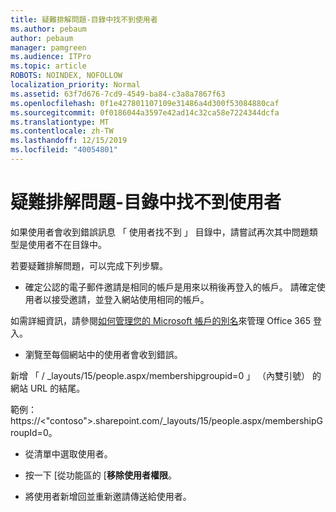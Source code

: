 ```yaml
---
title: 疑難排解問題-目錄中找不到使用者
ms.author: pebaum
author: pebaum
manager: pamgreen
ms.audience: ITPro
ms.topic: article
ROBOTS: NOINDEX, NOFOLLOW
localization_priority: Normal
ms.assetid: 63f7d676-7cd9-4549-ba84-c3a8a7867f63
ms.openlocfilehash: 0f1e427801107109e31486a4d300f53084880caf
ms.sourcegitcommit: 0f0186044a3597e42ad14c32ca58e7224344dcfa
ms.translationtype: MT
ms.contentlocale: zh-TW
ms.lasthandoff: 12/15/2019
ms.locfileid: "40054801"
---
```

# <a name="troubleshoot-issue---user-not-found-in-directory"></a>疑難排解問題-目錄中找不到使用者

如果使用者會收到錯誤訊息 「 使用者找不到 」 目錄中，請嘗試再次其中問題類型是使用者不在目錄中。

若要疑難排解問題，可以完成下列步驟。

- 確定公認的電子郵件邀請是相同的帳戶是用來以稍後再登入的帳戶。 請確定使用者以接受邀請，並登入網站使用相同的帳戶。 

如需詳細資訊，請參閱[如何管理您的 Microsoft 帳戶的別名</a>來管理 Office 365 登入](https://support.microsoft.com/help/12407/microsoft-account-how-to-manage-aliases)。 

- 瀏覽至每個網站中的使用者會收到錯誤。 

新增 「 / _layouts/15/people.aspx/membershipgroupid=0 」 （內雙引號） 的網站 URL 的結尾。 

範例： https://<"contoso">.sharepoint.com/_layouts/15/people.aspx/membershipGroupId=0。

- 從清單中選取使用者。

- 按一下 [從功能區的 [**移除使用者權限**。 
-  將使用者新增回並重新邀請傳送給使用者。

